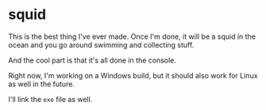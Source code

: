 # squid

This is the best thing I've ever made. Once I'm done, it will be a squid in the ocean and you go around swimming and collecting stuff.

And the cool part is that it's all done in the console.

Right now, I'm working on a Windows build, but it should also work for Linux as well in the future.

I'll link the `exe` file as well.
